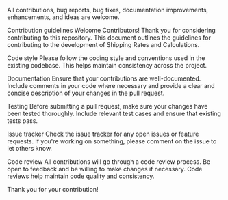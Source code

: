 All contributions, bug reports, bug fixes, documentation improvements, enhancements, and ideas are welcome.

Contribution guidelines Welcome Contributors! Thank you for considering contributing to this repository. This document outlines the guidelines for contributing to the development of Shipping Rates and Calculations.

Code style Please follow the coding style and conventions used in the existing codebase. This helps maintain consistency across the project.

Documentation Ensure that your contributions are well-documented. Include comments in your code where necessary and provide a clear and concise description of your changes in the pull request.

Testing Before submitting a pull request, make sure your changes have been tested thoroughly. Include relevant test cases and ensure that existing tests pass.

Issue tracker Check the issue tracker for any open issues or feature requests. If you're working on something, please comment on the issue to let others know.

Code review All contributions will go through a code review process. Be open to feedback and be willing to make changes if necessary. Code reviews help maintain code quality and consistency.

Thank you for your contribution!
